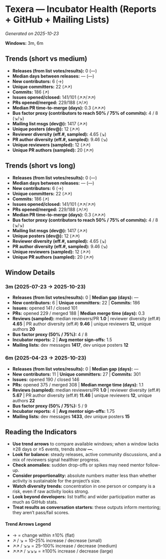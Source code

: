 # Texera — Incubator Health (Reports + GitHub + Mailing Lists)
_Generated on 2025-10-23_

**Windows:** 3m, 6m

## Trends (short vs medium)

- **Releases (from list votes/results):** 0 (—)
- **Median days between releases:** — (—)
- **New contributors:** 6 (→)
- **Unique committers:** 22 (↗↗)
- **Commits:** 186 (↗)
- **Issues opened/closed:** 141/101 (↗↗/↗↗)
- **PRs opened/merged:** 229/188 (↗/↗)
- **Median PR time-to-merge (days):** 0.3 (↗↗↗)
- **Bus factor proxy (contributors to reach 50% / 75% of commits):** 4 / 8 (↘/↘)
- **Mailing list msgs (dev@):** 1417 (↗↗)
- **Unique posters (dev@):** 12 (↗↗)
- **Reviewer diversity (eff.#, sampled):** 4.65 (↘)
- **PR author diversity (eff.#, sampled):** 9.46 (↘)
- **Unique reviewers (sampled):** 12 (↗↗)
- **Unique PR authors (sampled):** 20 (↗↗)

## Trends (short vs long)

- **Releases (from list votes/results):** 0 (—)
- **Median days between releases:** — (—)
- **New contributors:** 6 (→)
- **Unique committers:** 22 (↗↗)
- **Commits:** 186 (↗)
- **Issues opened/closed:** 141/101 (↗↗/↗↗)
- **PRs opened/merged:** 229/188 (↗/↗)
- **Median PR time-to-merge (days):** 0.3 (↗↗↗)
- **Bus factor proxy (contributors to reach 50% / 75% of commits):** 4 / 8 (↘/↘)
- **Mailing list msgs (dev@):** 1417 (↗↗)
- **Unique posters (dev@):** 12 (↗↗)
- **Reviewer diversity (eff.#, sampled):** 4.65 (↘)
- **PR author diversity (eff.#, sampled):** 9.46 (↘)
- **Unique reviewers (sampled):** 12 (↗↗)
- **Unique PR authors (sampled):** 20 (↗↗)

## Window Details
### 3m  (2025-07-23 → 2025-10-23)
- **Releases (from list votes/results):** 0  |  **Median gap (days):** —
- **New contributors:** 6  |  **Unique committers:** 22  |  **Commits:** 186
- **Issues:** opened 141 / closed 101
- **PRs:** opened 229 / merged 188  |  **Median merge time (days):** 0.3
- **Reviews (sampled):** median reviewers/PR **1.0**  |  reviewer diversity (eff.#) **4.65**  |  PR author diversity (eff.#) **9.46**  |  unique reviewers **12**, unique authors **20**
- **Bus factor proxy (50% / 75%):** 4 / 8
- **Incubator reports:** 2  |  **Avg mentor sign-offs:** 1.5
- **Mailing lists:** dev messages **1417**, dev unique posters **12**

### 6m  (2025-04-23 → 2025-10-23)
- **Releases (from list votes/results):** 0  |  **Median gap (days):** —
- **New contributors:** 11  |  **Unique committers:** 27  |  **Commits:** 301
- **Issues:** opened 190 / closed 146
- **PRs:** opened 375 / merged 308  |  **Median merge time (days):** 1.1
- **Reviews (sampled):** median reviewers/PR **1.0**  |  reviewer diversity (eff.#) **5.67**  |  PR author diversity (eff.#) **11.46**  |  unique reviewers **12**, unique authors **22**
- **Bus factor proxy (50% / 75%):** 5 / 9
- **Incubator reports:** 4  |  **Avg mentor sign-offs:** 1.75
- **Mailing lists:** dev messages **1433**, dev unique posters **15**

## Reading the Indicators
- **Use trend arrows** to compare available windows; when a window lacks ≥28 days or ≥5 events, trends show **—**.
- **Look for balance:** steady releases, active community discussions, and a mix of reviewers signal healthier progress.
- **Check anomalies:** sudden drop-offs or spikes may need mentor follow-up.
- **Consider proportionality:** absolute numbers matter less than whether activity is sustainable for the project’s size.
- **Watch diversity trends:** concentration in one person or company is a risk, even if raw activity looks strong.
- **Look beyond developers:** list traffic and wider participation matter as much as GitHub stats.
- **Treat results as conversation starters:** these outputs inform mentoring; they aren’t pass/fail scores.

#### Trend Arrows Legend
- →  = change within ±10% (flat)
- ↗ / ↘ = 10–25% increase / decrease (small)
- ↗↗ / ↘↘ = 25–100% increase / decrease (medium)
- ↗↗↗ / ↘↘↘ = ≥100% increase / decrease (large)
